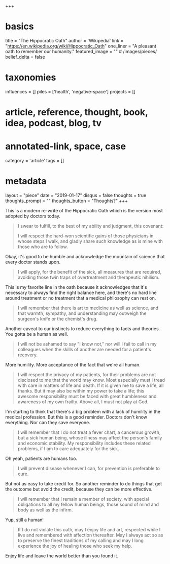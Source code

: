 +++
# basics
title     		 	= "The Hippocratic Oath"
author    		 	= 'Wikipedia'
link      		 	= "https://en.wikipedia.org/wiki/Hippocratic_Oath"
one_liner 		 	= "A pleasant oath to remember our humanity."
featured_image 	= "" # /images/pieces/
belief_delta   	= false

# taxonomies
influences		 	= []
piles     		 	= ['health', 'negative-space']
projects			 	= []

# article, reference, thought, book, idea, podcast, blog, tv
# annotated-link, space, case
category  		 	= 'article'
tags					 	= []

# metadata
layout	    	 	= "piece"
date      		 	= "2019-01-17"
disqus    		 	= false
thoughts			 	= true
thoughts_prompt = ""
thoughts_button = "Thoughts?"
+++

This is a modern re-write of the Hippocratic Oath which is the version most adopted by doctors today.

> I swear to fulfill, to the best of my ability and judgment, this covenant:
> 
> I will respect the hard-won scientific gains of those physicians in whose steps I walk, and gladly share such knowledge as is mine with those who are to follow.

Okay, it's good to be humble and acknowledge the mountain of science that every doctor stands upon.

> I will apply, for the benefit of the sick, all measures that are required, avoiding those twin traps of overtreatment and therapeutic nihilism.

This is my favorite line in the oath because it acknowledges that it's necessary to always find the right balance here, and there's no hard line around treatment or no treatment that a medical philosophy can rest on.

> I will remember that there is art to medicine as well as science, and that warmth, sympathy, and understanding may outweigh the surgeon's knife or the chemist's drug.

Another caveat to our instincts to reduce everything to facts and theories. You gotta be a human as well.
 
> I will not be ashamed to say "I know not," nor will I fail to call in my colleagues when the skills of another are needed for a patient's recovery.

More humility. More acceptance of the fact that we're all human.

> I will respect the privacy of my patients, for their problems are not disclosed to me that the world may know. Most especially must I tread with care in matters of life and death. If it is given me to save a life, all thanks. But it may also be within my power to take a life; this awesome responsibility must be faced with great humbleness and awareness of my own frailty. Above all, I must not play at God.

I'm starting to think that there's a big problem with a lack of humility in the medical profession. But this is a good reminder. Doctors don't know everything. Nor can they save everyone.

> I will remember that I do not treat a fever chart, a cancerous growth, but a sick human being, whose illness may affect the person's family and economic stability. My responsibility includes these related problems, if I am to care adequately for the sick.

Oh yeah, patients are humans too.

> I will prevent disease whenever I can, for prevention is preferable to cure.

But not as easy to take credit for. So another reminder to do things that get the outcome but avoid the credit, because they can be more effective.

> I will remember that I remain a member of society, with special obligations to all my fellow human beings, those sound of mind and body as well as the infirm.

Yup, still a human!

> If I do not violate this oath, may I enjoy life and art, respected while I live and remembered with affection thereafter. May I always act so as to preserve the finest traditions of my calling and may I long experience the joy of healing those who seek my help.

Enjoy life and leave the world better than you found it. 
